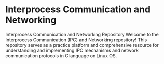 # Interprocess Communication and Networking
Interprocess Communication and Networking Repository  Welcome to the Interprocess Communication (IPC) and Networking repository! This repository serves as a practice platform and comprehensive resource for understanding and implementing IPC mechanisms and network communication protocols in C language on Linux OS.
